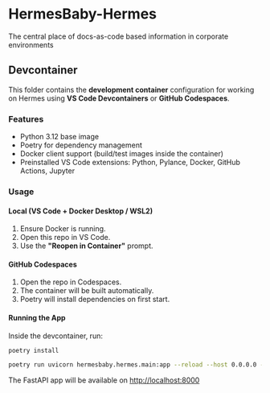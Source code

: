 # HermesBaby-Hermes

The central place of docs-as-code based information in corporate environments

## Devcontainer

This folder contains the **development container** configuration for working on Hermes
using **VS Code Devcontainers** or **GitHub Codespaces**.

### Features

- Python 3.12 base image
- Poetry for dependency management
- Docker client support (build/test images inside the container)
- Preinstalled VS Code extensions: Python, Pylance, Docker, GitHub Actions, Jupyter

### Usage

#### Local (VS Code + Docker Desktop / WSL2)

1. Ensure Docker is running.
2. Open this repo in VS Code.
3. Use the **"Reopen in Container"** prompt.

#### GitHub Codespaces

1. Open the repo in Codespaces.
2. The container will be built automatically.
3. Poetry will install dependencies on first start.

#### Running the App

Inside the devcontainer, run:

```bash
poetry install

poetry run uvicorn hermesbaby.hermes.main:app --reload --host 0.0.0.0 --port 8000
```

The FastAPI app will be available on <http://localhost:8000>
